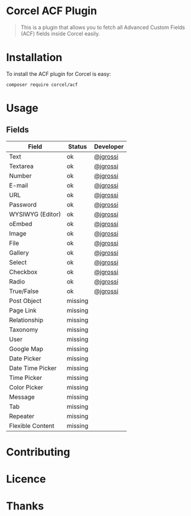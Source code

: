 # Corcel ACF Plugin

> This is a plugin that allows you to fetch all Advanced Custom Fields (ACF) fields inside Corcel easily.

# Installation

To install the ACF plugin for Corcel is easy:
 
```
composer require corcel/acf
```

# Usage

## Fields

| Field             | Status    | Developer                             |
|-------------------|-----------|---------------------------------------|
| Text              | ok        | [@jgrossi](http://github.com/jgrossi) |
| Textarea          | ok        | [@jgrossi](http://github.com/jgrossi) |
| Number            | ok        | [@jgrossi](http://github.com/jgrossi) |
| E-mail            | ok        | [@jgrossi](http://github.com/jgrossi) |
| URL               | ok        | [@jgrossi](http://github.com/jgrossi) |
| Password          | ok        | [@jgrossi](http://github.com/jgrossi) |
| WYSIWYG (Editor)  | ok        | [@jgrossi](http://github.com/jgrossi) |
| oEmbed            | ok        | [@jgrossi](http://github.com/jgrossi) |
| Image             | ok        | [@jgrossi](http://github.com/jgrossi) |
| File              | ok        | [@jgrossi](http://github.com/jgrossi) |
| Gallery           | ok        | [@jgrossi](http://github.com/jgrossi) |
| Select            | ok        | [@jgrossi](http://github.com/jgrossi) |
| Checkbox          | ok        | [@jgrossi](http://github.com/jgrossi) |
| Radio             | ok        | [@jgrossi](http://github.com/jgrossi) |
| True/False        | ok        | [@jgrossi](http://github.com/jgrossi) |
| Post Object       | missing   |                                       |
| Page Link         | missing   |                                       |
| Relationship      | missing   |                                       |
| Taxonomy          | missing   |                                       |
| User              | missing   |                                       |
| Google Map        | missing   |                                       |
| Date Picker       | missing   |                                       |
| Date Time Picker  | missing   |                                       |
| Time Picker       | missing   |                                       |
| Color Picker      | missing   |                                       |
| Message           | missing   |                                       |
| Tab               | missing   |                                       |
| Repeater          | missing   |                                       |
| Flexible Content  | missing   |                                       |

# Contributing

# Licence

# Thanks